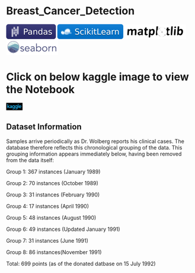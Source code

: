 # Breast_Cancer_Detection

![Pandas logo](https://raw.githubusercontent.com/Dhavaltharkar/Dhavaltharkar/main/images/pandas.svg) ![sklearn](https://raw.githubusercontent.com/Dhavaltharkar/Dhavaltharkar/main/images/scikit.svg) ![matplotlib logo](https://raw.githubusercontent.com/Dhavaltharkar/Dhavaltharkar/main/images/matplotlib.svg) ![seaborn](https://raw.githubusercontent.com/Dhavaltharkar/Dhavaltharkar/main/images/seaborn.svg)

# Click on below kaggle image to view the Notebook

<a href = "https://www.kaggle.com/code/dhavaltharkar/breast-cancer-detection"> <img src ="https://raw.githubusercontent.com/Dhavaltharkar/Dhavaltharkar/main/images/kaggle.png" wifth = "59" height = "20"> </a>

## Dataset Information

Samples arrive periodically as Dr. Wolberg reports his clinical cases. The database therefore reflects this chronological grouping of the data. This grouping information appears immediately below, having been removed from the data itself:

Group 1: 367 instances (January 1989)

Group 2: 70 instances (October 1989)

Group 3: 31 instances (February 1990)

Group 4: 17 instances (April 1990)

Group 5: 48 instances (August 1990)

Group 6: 49 instances (Updated January 1991)

Group 7: 31 instances (June 1991)

Group 8: 86 instances(November 1991)

Total: 699 points (as of the donated datbase on 15 July 1992)
